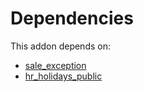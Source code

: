 # Dependencies

This addon depends on:

- [sale_exception](../../odoo-bringout-oca-sale-workflow-sale_exception)
- [hr_holidays_public](../../odoo-bringout-oca-hr-holidays-hr_holidays_public)
